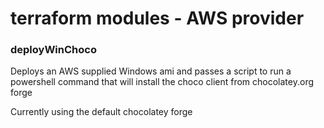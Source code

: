 # terraform modules -  AWS provider

### deployWinChoco

Deploys an AWS supplied Windows ami and passes a script to run a powershell command that will install the choco client from chocolatey.org forge

Currently using the default chocolatey forge



